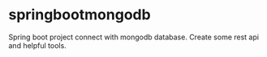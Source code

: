 # springbootmongodb
 Spring boot project connect with mongodb database. Create some rest api and helpful tools.
